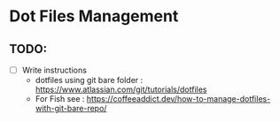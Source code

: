 # Dot Files Management

## TODO:
- [ ] Write instructions
    - dotfiles using git bare folder : https://www.atlassian.com/git/tutorials/dotfiles
    - For Fish see : https://coffeeaddict.dev/how-to-manage-dotfiles-with-git-bare-repo/ 
